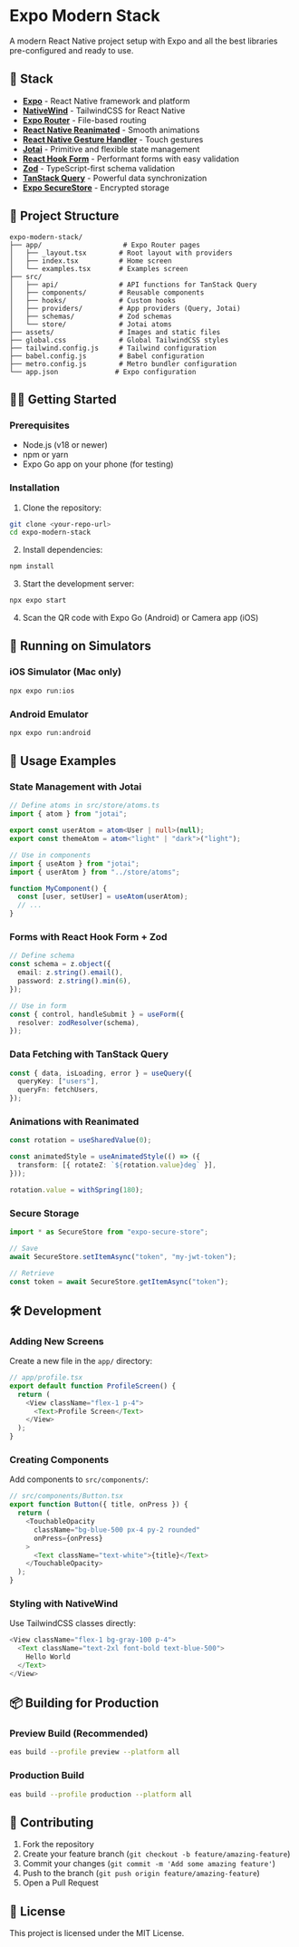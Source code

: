 # Expo Modern Stack

A modern React Native project setup with Expo and all the best libraries pre-configured and ready to use.

## 🚀 Stack

- **[Expo](https://expo.dev/)** - React Native framework and platform
- **[NativeWind](https://www.nativewind.dev/)** - TailwindCSS for React Native
- **[Expo Router](https://expo.github.io/router/)** - File-based routing
- **[React Native Reanimated](https://docs.swmansion.com/react-native-reanimated/)** - Smooth animations
- **[React Native Gesture Handler](https://docs.swmansion.com/react-native-gesture-handler/)** - Touch gestures
- **[Jotai](https://jotai.org/)** - Primitive and flexible state management
- **[React Hook Form](https://react-hook-form.com/)** - Performant forms with easy validation
- **[Zod](https://zod.dev/)** - TypeScript-first schema validation
- **[TanStack Query](https://tanstack.com/query/)** - Powerful data synchronization
- **[Expo SecureStore](https://docs.expo.dev/versions/latest/sdk/securestore/)** - Encrypted storage

## 📁 Project Structure

```
expo-modern-stack/
├── app/                    # Expo Router pages
│   ├── _layout.tsx        # Root layout with providers
│   ├── index.tsx          # Home screen
│   └── examples.tsx       # Examples screen
├── src/
│   ├── api/               # API functions for TanStack Query
│   ├── components/        # Reusable components
│   ├── hooks/             # Custom hooks
│   ├── providers/         # App providers (Query, Jotai)
│   ├── schemas/           # Zod schemas
│   └── store/             # Jotai atoms
├── assets/                # Images and static files
├── global.css             # Global TailwindCSS styles
├── tailwind.config.js     # Tailwind configuration
├── babel.config.js        # Babel configuration
├── metro.config.js        # Metro bundler configuration
└── app.json              # Expo configuration
```

## 🏃‍♂️ Getting Started

### Prerequisites

- Node.js (v18 or newer)
- npm or yarn
- Expo Go app on your phone (for testing)

### Installation

1. Clone the repository:
```bash
git clone <your-repo-url>
cd expo-modern-stack
```

2. Install dependencies:
```bash
npm install
```

3. Start the development server:
```bash
npx expo start
```

4. Scan the QR code with Expo Go (Android) or Camera app (iOS)

## 📱 Running on Simulators

### iOS Simulator (Mac only)
```bash
npx expo run:ios
```

### Android Emulator
```bash
npx expo run:android
```

## 🎯 Usage Examples

### State Management with Jotai

```typescript
// Define atoms in src/store/atoms.ts
import { atom } from "jotai";

export const userAtom = atom<User | null>(null);
export const themeAtom = atom<"light" | "dark">("light");

// Use in components
import { useAtom } from "jotai";
import { userAtom } from "../store/atoms";

function MyComponent() {
  const [user, setUser] = useAtom(userAtom);
  // ...
}
```

### Forms with React Hook Form + Zod

```typescript
// Define schema
const schema = z.object({
  email: z.string().email(),
  password: z.string().min(6),
});

// Use in form
const { control, handleSubmit } = useForm({
  resolver: zodResolver(schema),
});
```

### Data Fetching with TanStack Query

```typescript
const { data, isLoading, error } = useQuery({
  queryKey: ["users"],
  queryFn: fetchUsers,
});
```

### Animations with Reanimated

```typescript
const rotation = useSharedValue(0);

const animatedStyle = useAnimatedStyle(() => ({
  transform: [{ rotateZ: `${rotation.value}deg` }],
}));

rotation.value = withSpring(180);
```

### Secure Storage

```typescript
import * as SecureStore from "expo-secure-store";

// Save
await SecureStore.setItemAsync("token", "my-jwt-token");

// Retrieve
const token = await SecureStore.getItemAsync("token");
```

## 🛠️ Development

### Adding New Screens

Create a new file in the `app/` directory:

```typescript
// app/profile.tsx
export default function ProfileScreen() {
  return (
    <View className="flex-1 p-4">
      <Text>Profile Screen</Text>
    </View>
  );
}
```

### Creating Components

Add components to `src/components/`:

```typescript
// src/components/Button.tsx
export function Button({ title, onPress }) {
  return (
    <TouchableOpacity 
      className="bg-blue-500 px-4 py-2 rounded"
      onPress={onPress}
    >
      <Text className="text-white">{title}</Text>
    </TouchableOpacity>
  );
}
```

### Styling with NativeWind

Use TailwindCSS classes directly:

```typescript
<View className="flex-1 bg-gray-100 p-4">
  <Text className="text-2xl font-bold text-blue-500">
    Hello World
  </Text>
</View>
```

## 📦 Building for Production

### Preview Build (Recommended)

```bash
eas build --profile preview --platform all
```

### Production Build

```bash
eas build --profile production --platform all
```

## 🤝 Contributing

1. Fork the repository
2. Create your feature branch (`git checkout -b feature/amazing-feature`)
3. Commit your changes (`git commit -m 'Add some amazing feature'`)
4. Push to the branch (`git push origin feature/amazing-feature`)
5. Open a Pull Request

## 📄 License

This project is licensed under the MIT License.